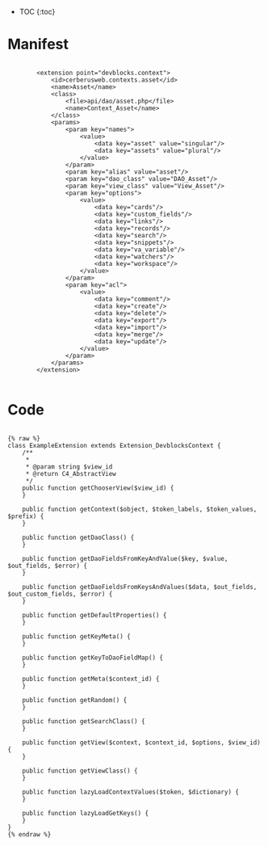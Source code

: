 * TOC
{:toc}

# Manifest

<pre>
<code class="language-xml">
		&lt;extension point=&quot;devblocks.context&quot;&gt;
			&lt;id&gt;cerberusweb.contexts.asset&lt;/id&gt;
			&lt;name&gt;Asset&lt;/name&gt;
			&lt;class&gt;
				&lt;file&gt;api/dao/asset.php&lt;/file&gt;
				&lt;name&gt;Context_Asset&lt;/name&gt;
			&lt;/class&gt;
			&lt;params&gt;
				&lt;param key=&quot;names&quot;&gt;
					&lt;value&gt;
						&lt;data key=&quot;asset&quot; value=&quot;singular&quot;/&gt;
						&lt;data key=&quot;assets&quot; value=&quot;plural&quot;/&gt;
					&lt;/value&gt;
				&lt;/param&gt;
				&lt;param key=&quot;alias&quot; value=&quot;asset&quot;/&gt;
				&lt;param key=&quot;dao_class&quot; value=&quot;DAO_Asset&quot;/&gt;
				&lt;param key=&quot;view_class&quot; value=&quot;View_Asset&quot;/&gt;
				&lt;param key=&quot;options&quot;&gt;
					&lt;value&gt;
						&lt;data key=&quot;cards&quot;/&gt;
						&lt;data key=&quot;custom_fields&quot;/&gt;
						&lt;data key=&quot;links&quot;/&gt;
						&lt;data key=&quot;records&quot;/&gt;
						&lt;data key=&quot;search&quot;/&gt;
						&lt;data key=&quot;snippets&quot;/&gt;
						&lt;data key=&quot;va_variable&quot;/&gt;
						&lt;data key=&quot;watchers&quot;/&gt;
						&lt;data key=&quot;workspace&quot;/&gt;
					&lt;/value&gt;
				&lt;/param&gt;
				&lt;param key=&quot;acl&quot;&gt;
					&lt;value&gt;
						&lt;data key=&quot;comment&quot;/&gt;
						&lt;data key=&quot;create&quot;/&gt;
						&lt;data key=&quot;delete&quot;/&gt;
						&lt;data key=&quot;export&quot;/&gt;
						&lt;data key=&quot;import&quot;/&gt;
						&lt;data key=&quot;merge&quot;/&gt;
						&lt;data key=&quot;update&quot;/&gt;
					&lt;/value&gt;
				&lt;/param&gt;
			&lt;/params&gt;
		&lt;/extension&gt;
</code>
</pre>

# Code

<pre>
<code class="language-php">
{% raw %}
class ExampleExtension extends Extension_DevblocksContext {
	/**
	 * 
	 * @param string $view_id
	 * @return C4_AbstractView
	 */
	public function getChooserView($view_id) {
	}

	public function getContext($object, $token_labels, $token_values, $prefix) {
	}

	public function getDaoClass() {
	}
	
	public function getDaoFieldsFromKeyAndValue($key, $value, $out_fields, $error) {
	}

	public function getDaoFieldsFromKeysAndValues($data, $out_fields, $out_custom_fields, $error) {
	}

	public function getDefaultProperties() {
	}

	public function getKeyMeta() {
	}

	public function getKeyToDaoFieldMap() {
	}

	public function getMeta($context_id) {
	}

	public function getRandom() {
	}

	public function getSearchClass() {
	}

	public function getView($context, $context_id, $options, $view_id) {
	}

	public function getViewClass() {
	}

	public function lazyLoadContextValues($token, $dictionary) {
	}

	public function lazyLoadGetKeys() {
	}
}
{% endraw %}
</code>
</pre>

